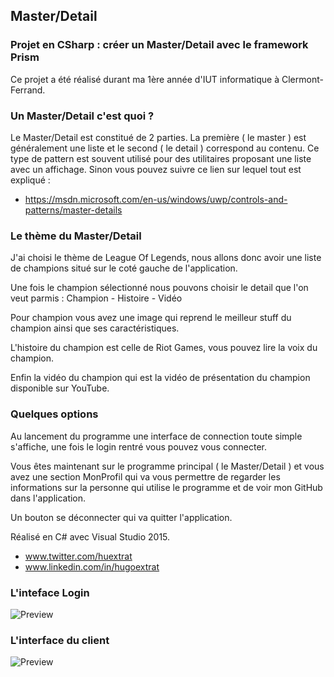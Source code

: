 ## Master/Detail

### Projet en CSharp : créer un Master/Detail avec le framework Prism

Ce projet a été réalisé durant ma 1ère année d'IUT informatique à Clermont-Ferrand.

### Un Master/Detail c'est quoi ?

Le Master/Detail est constitué de 2 parties. La première ( le master ) est généralement une liste et le second ( le detail ) correspond au contenu.
Ce type de pattern est souvent utilisé pour des utilitaires proposant une liste avec un affichage.
Sinon vous pouvez suivre ce lien sur lequel tout est expliqué :
- https://msdn.microsoft.com/en-us/windows/uwp/controls-and-patterns/master-details

### Le thème du Master/Detail

J'ai choisi le thème de League Of Legends, nous allons donc avoir une liste de champions situé sur le coté gauche de l'application.

Une fois le champion sélectionné nous pouvons choisir le detail que l'on veut parmis : Champion - Histoire - Vidéo

Pour champion vous avez une image qui reprend le meilleur stuff du champion ainsi que ses caractéristiques.

L'histoire du champion est celle de Riot Games, vous pouvez lire la voix du champion.

Enfin la vidéo du champion qui est la vidéo de présentation du champion disponible sur YouTube.

### Quelques options

Au lancement du programme une interface de connection toute simple s'affiche, une fois le login rentré vous pouvez vous connecter.

Vous êtes maintenant sur le programme principal ( le Master/Detail ) et vous avez une section MonProfil qui va vous permettre de regarder les informations sur la personne qui utilise le programme et de voir mon GitHub dans l'application.

Un bouton se déconnecter qui va quitter l'application.


Réalisé en C# avec Visual Studio 2015.


- www.twitter.com/huextrat
- www.linkedin.com/in/hugoextrat

### L'inteface Login

![Preview](http://i.imgur.com/CgJTkyL.png)

### L'interface du client

![Preview](http://i.imgur.com/JtmE7Pw.png)
